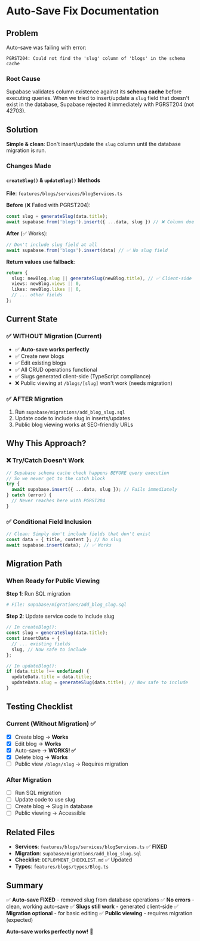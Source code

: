 # Auto-Save Fix Documentation

## Problem

Auto-save was failing with error:
```
PGRST204: Could not find the 'slug' column of 'blogs' in the schema cache
```

### Root Cause
Supabase validates column existence against its **schema cache** before executing queries. When we tried to insert/update a `slug` field that doesn't exist in the database, Supabase rejected it immediately with PGRST204 (not 42703).

## Solution

**Simple & clean**: Don't insert/update the `slug` column until the database migration is run.

### Changes Made

#### `createBlog()` & `updateBlog()` Methods
**File**: `features/blogs/services/blogServices.ts`

**Before** (❌ Failed with PGRST204):
```typescript
const slug = generateSlug(data.title);
await supabase.from('blogs').insert({ ...data, slug }) // ❌ Column doesn't exist
```

**After** (✅ Works):
```typescript
// Don't include slug field at all
await supabase.from('blogs').insert(data) // ✅ No slug field
```

**Return values use fallback**:
```typescript
return {
  slug: newBlog.slug || generateSlug(newBlog.title), // ✅ Client-side fallback
  views: newBlog.views || 0,
  likes: newBlog.likes || 0,
  // ... other fields
};
```

## Current State

### ✅ WITHOUT Migration (Current)
- ✅ **Auto-save works perfectly**
- ✅ Create new blogs
- ✅ Edit existing blogs
- ✅ All CRUD operations functional
- ✅ Slugs generated client-side (TypeScript compliance)
- ❌ Public viewing at `/blogs/[slug]` won't work (needs migration)

### ✅ AFTER Migration
1. Run `supabase/migrations/add_blog_slug.sql`
2. Update code to include slug in inserts/updates
3. Public blog viewing works at SEO-friendly URLs

## Why This Approach?

### ❌ Try/Catch Doesn't Work
```typescript
// Supabase schema cache check happens BEFORE query execution
// So we never get to the catch block
try {
  await supabase.insert({ ...data, slug }); // Fails immediately
} catch (error) {
  // Never reaches here with PGRST204
}
```

### ✅ Conditional Field Inclusion
```typescript
// Clean: Simply don't include fields that don't exist
const data = { title, content }; // No slug
await supabase.insert(data); // ✅ Works
```

## Migration Path

### When Ready for Public Viewing

**Step 1**: Run SQL migration
```bash
# File: supabase/migrations/add_blog_slug.sql
```

**Step 2**: Update service code to include slug
```typescript
// In createBlog():
const slug = generateSlug(data.title);
const insertData = {
  // ... existing fields
  slug, // Now safe to include
};
```

```typescript
// In updateBlog():
if (data.title !== undefined) {
  updateData.title = data.title;
  updateData.slug = generateSlug(data.title); // Now safe to include
}
```

## Testing Checklist

### Current (Without Migration) ✅
- [x] Create blog → **Works**
- [x] Edit blog → **Works**
- [x] Auto-save → **WORKS! ✅**
- [x] Delete blog → **Works**
- [ ] Public view `/blogs/slug` → Requires migration

### After Migration
- [ ] Run SQL migration
- [ ] Update code to use slug
- [ ] Create blog → Slug in database
- [ ] Public viewing → Accessible

## Related Files

- **Services**: `features/blogs/services/blogServices.ts` ✅ **FIXED**
- **Migration**: `supabase/migrations/add_blog_slug.sql`
- **Checklist**: `DEPLOYMENT_CHECKLIST.md` ✅ Updated
- **Types**: `features/blogs/types/Blog.ts`

## Summary

✅ **Auto-save FIXED** - removed slug from database operations
✅ **No errors** - clean, working auto-save
✅ **Slugs still work** - generated client-side
✅ **Migration optional** - for basic editing
✅ **Public viewing** - requires migration (expected)

**Auto-save works perfectly now!** 🎉
